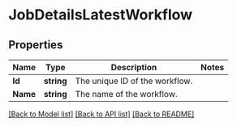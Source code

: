 # JobDetailsLatestWorkflow

## Properties

Name | Type | Description | Notes
------------ | ------------- | ------------- | -------------
**Id** | **string** | The unique ID of the workflow. | 
**Name** | **string** | The name of the workflow. | 

[[Back to Model list]](../README.md#documentation-for-models) [[Back to API list]](../README.md#documentation-for-api-endpoints) [[Back to README]](../README.md)


